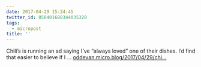 ```yaml
---
date: 2017-04-29 15:24:45
twitter_id: 858401688344035328
tags:
  - micropost
title: ''
---
```


Chili’s is running an ad saying I’ve “always loved” one of their dishes. I’d find that easier to believe if I ... [oddevan.micro.blog/2017/04/29/chi…](http://oddevan.micro.blog/2017/04/29/chilis-is-running.html)
